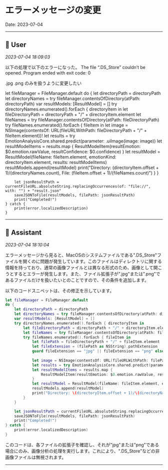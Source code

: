 # エラーメッセージの変更

Date: 2023-07-04

---

## 👤 User
*2023-07-04 18:09:03*

以下の処理で以下のエラーになった。
The file “.DS_Store” couldn’t be opened.
Program ended with exit code: 0

.jpg .png のみを扱うように変更したい

let fileManager = FileManager.default
    do {
        let directoryPath = directoryPath
        let directoryNames = try fileManager.contentsOfDirectory(atPath: directoryPath)
        var resultModels: [ResultModel] = []
        try directoryNames.enumerated().forEach { directoryItem in
            let fileDirectoryPath = directoryPath + "/" + directoryItem.element
            let fileNames = try fileManager.contentsOfDirectory(atPath: fileDirectoryPath)
            try fileNames.enumerated().forEach { fileItem in
                let image = NSImage(contentsOf: URL(fileURLWithPath: fileDirectoryPath + "/" + fileItem.element))!
                let results = try EmotionAnalysisCore.shared.predict(parameter: .uiImage(image: image))
                let resultModelItems = results.map {
                    ResultModelItem(resultEmotion: $0.emotion.rawValue, resultConfidence: $0.confidence)
                }
                let resultModel = ResultModel(fileName: fileItem.element, emotionKind: directoryItem.element, results: resultModelItems)
                resultModels.append(resultModel)
                print("Directory: \(directoryItem.offset + 1)/\(directoryNames.count), File: \(fileItem.offset + 1)/\(fileNames.count)")
            }
        }

        let jsonResultPath = currentFileURL.absoluteString.replacingOccurrences(of: "file://", with: "") + "result.json"
        saveJSONToFile(resultModels, filePath: jsonResultPath)
        print("Completed!")
    } catch {
        print(error.localizedDescription)
    }

---

## 🤖 Assistant
*2023-07-04 18:10:04*

エラーメッセージから見ると、MacOSのシステムファイルである".DS_Store"ファイルを開くのに問題が発生しています。このファイルはディレクトリに関する情報を持っており、通常の画像ファイルとは異なる形式のため、画像として開こうとするとエラーが発生します。また、ファイル拡張子が".jpg"または".png"であるファイルだけを扱いたいとのことですので、その条件を追加します。

以下のコードスニペットは、その修正を示しています。

```swift
let fileManager = FileManager.default
do {
    let directoryPath = directoryPath
    let directoryNames = try fileManager.contentsOfDirectory(atPath: directoryPath)
    var resultModels: [ResultModel] = []
    try directoryNames.enumerated().forEach { directoryItem in
        let fileDirectoryPath = directoryPath + "/" + directoryItem.element
        let fileNames = try fileManager.contentsOfDirectory(atPath: fileDirectoryPath)
        try fileNames.enumerated().forEach { fileItem in
            let filePath = fileDirectoryPath + "/" + fileItem.element
            let fileExtension = (filePath as NSString).pathExtension
            guard fileExtension == "jpg" || fileExtension == "png" else { return } // Skip non-image files
            
            let image = NSImage(contentsOf: URL(fileURLWithPath: filePath))!
            let results = try EmotionAnalysisCore.shared.predict(parameter: .uiImage(image: image))
            let resultModelItems = results.map {
                ResultModelItem(resultEmotion: $0.emotion.rawValue, resultConfidence: $0.confidence)
            }
            let resultModel = ResultModel(fileName: fileItem.element, emotionKind: directoryItem.element, results: resultModelItems)
            resultModels.append(resultModel)
            print("Directory: \(directoryItem.offset + 1)/\(directoryNames.count), File: \(fileItem.offset + 1)/\(fileNames.count)")
        }
    }

    let jsonResultPath = currentFileURL.absoluteString.replacingOccurrences(of: "file://", with: "") + "result.json"
    saveJSONToFile(resultModels, filePath: jsonResultPath)
    print("Completed!")
} catch {
    print(error.localizedDescription)
}
```

このコードは、各ファイルの拡張子を確認し、それが"jpg"または"png"である場合にのみ、画像分析の処理を実行します。これにより、".DS_Store"などの非画像ファイルは無視されます。

---
